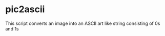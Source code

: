 pic2ascii
=========

This script converts an image into an ASCII art like string consisting of 0s and 1s
